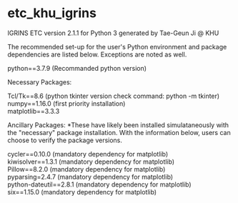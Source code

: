 # etc_khu_igrins

IGRINS ETC version 2.1.1 for Python 3 generated by Tae-Geun Ji @ KHU

The recommended set-up for the user's Python environment and package dependencies are listed below. Exceptions are noted as well.

python==3.7.9 (Recommanded python version)  

Necessary Packages:

Tcl/Tk==8.6 (python tkinter version check command: python -m tkinter)  
numpy==1.16.0 (first priority installation)  
matplotlib==3.3.3  

Ancillary Packages: 
*These have likely been installed simulataneously with the "necessary" package installation. With the information below, users can choose to verify the package versions.

cycler==0.10.0 (mandatory dependency for matplotlib)  
kiwisolver==1.3.1 (mandatory dependency for matplotlib)  
Pillow==8.2.0 (mandatory dependency for matplotlib)  
pyparsing=2.4.7 (mandatory dependency for matplotlib)  
python-dateutil==2.8.1 (mandatory dependency for matplotlib)  
six==1.15.0 (mandatory dependency for matplotlib)  